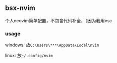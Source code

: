 ## bsx-nvim
个人neovim简单配置，不包含代码补全，（因为我用vsc

### usage
windows: 放`C:\Users\***\AppData\Local\nvim`

linux: 放`~/.config/nvim`
